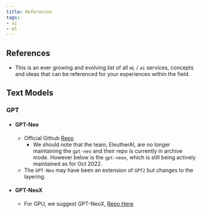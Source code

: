```yaml
---
title: References
tags:
- ai
- ml
---
```


## References

- This is an ever growing and evolving list of all `mL` / `ai` services, concepts and ideas that can be referenced for your experiences within the field.

## Text Models

### GPT

- #### GPT-Neo
  
  - Official Github [Repo](https://github.com/EleutherAI/gpt-neo)
    - We should note that the team, EleutherAI, are no longer maintaining the `gpt-neo` and their repo is currently in archive mode. However below is the `gpt-neox`, which is still being actively maintained as for Oct 2022.
  - The `GPT-Neo` may have been an extension of `GPT2` but changes to the layering.

- #### GPT-NeoX

  - For GPU, we suggest GPT-NeoX, [Repo Here](https://github.com/EleutherAI/gpt-neox/)
